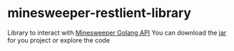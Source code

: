 # minesweeper-restlient-library

Library to interact with [Minesweeper Golang API](https://github.com/egorkos/minesweeper)
You can download the [jar](https://github.com/egorkos/minesweeper-restlient-library/tree/master/out/artifacts/minesweeperrestclient_jar) for you project or explore the code
